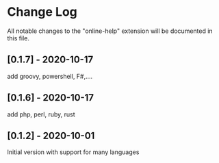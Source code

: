 # Change Log
All notable changes to the "online-help" extension will be documented in this file.

## [0.1.7] - 2020-10-17
add groovy, powershell, F#,....

## [0.1.6] - 2020-10-17
add php, perl, ruby, rust

## [0.1.2] - 2020-10-01
Initial version with support for many languages




